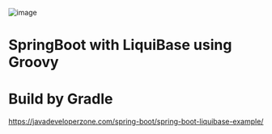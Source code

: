 ![image](https://user-images.githubusercontent.com/8769673/74795420-e02c1900-52eb-11ea-8b17-bd4280041d31.png)

# SpringBoot with LiquiBase using Groovy 
# Build by Gradle
https://javadeveloperzone.com/spring-boot/spring-boot-liquibase-example/
